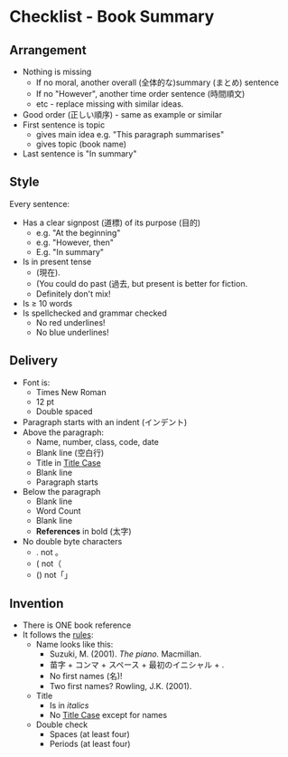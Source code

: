 # Checklist - Book Summary

## Arrangement
* Nothing is missing
    * If no moral, another overall (全体的な)summary (まとめ) sentence
    * If no "However", another time order sentence (時間順文)
    * etc - replace missing with similar ideas. 
* Good order (正しい順序) - same as example or similar
* First sentence is topic 
    * gives main idea e.g. "This paragraph summarises"
    * gives topic (book name)
* Last sentence is "In summary"

## Style
Every sentence: 

* Has a clear signpost (道標) of its purpose (目的) 
    * e.g. "At the beginning"
    * e.g. "However, then"
    * E.g. "In summary"
* Is in present tense
    * (現在). 
    * (You could do past (過去, but present is better for fiction. 
    * Definitely don't mix!
* Is ≥ 10 words
* Is spellchecked and grammar checked
    * No red underlines!
    * No blue underlines!

## Delivery
* Font is: 
    * Times New Roman
    * 12 pt
    * Double spaced
* Paragraph starts with an indent (インデント)
* Above the paragraph:  
    * Name, number, class, code, date
    * Blank line (空白行)
    * Title in [Title Case](Style-UseTitleCase)
    * Blank line
    * Paragraph starts
* Below the paragraph
    * Blank line
    * Word Count 
    * Blank line
    * **References** in bold (太字)
* No double byte characters
    * . not 。
    * ( not（
    * () not「」

## Invention
* There is ONE book reference
* It follows the [rules](Invention-ReferenceBooks): 
    * Name looks like this:
        * Suzuki, M. (2001). *The piano.* Macmillan.
        * 苗字 + コンマ + スペース + 最初のイニシャル + .
        * No first names (名)! 
        * Two first names? Rowling, J.K. (2001). 
    * Title 
        * Is in *italics*
        * No [Title Case](Style-UseTitleCase) except for names
    * Double check 
        * Spaces (at least four)
        * Periods (at least four)
